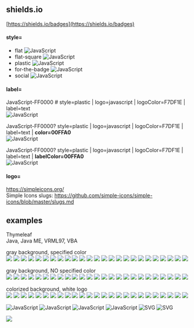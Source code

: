 ## shields.io
[https://shields.io/badges](https://shields.io/badges)


#### style=  
* flat          ![JavaScript](https://img.shields.io/badge/JavaScript-808080?style=flat&logo=javascript&logoColor=F7DF1E)  
* flat-square   ![JavaScript](https://img.shields.io/badge/JavaScript-808080?style=flat-square&logo=javascript&logoColor=F7DF1E)  
* plastic       ![JavaScript](https://img.shields.io/badge/JavaScript-808080?style=plastic&logo=javascript&logoColor=F7DF1E)  
* for-the-badge ![JavaScript](https://img.shields.io/badge/JavaScript-808080?style=for-the-badge&logo=javascript&logoColor=F7DF1E)  
* social        ![JavaScript](https://img.shields.io/badge/JavaScript-808080?style=social&logo=javascript&logoColor=F7DF1E)  


#### label=
JavaScript-FF0000 # style=plastic | logo=javascript | logoColor=F7DF1E | label=text  
![JavaScript](https://img.shields.io/badge/JavaScript-FF0000?style=plastic&logo=javascript&logoColor=F7DF1E&label=text)

JavaScript-FF0000? style=plastic | logo=javascript | logoColor=F7DF1E | label=text | **color=00FFA0**  
![JavaScript](https://img.shields.io/badge/JavaScript-FF0000?style=plastic&logo=javascript&logoColor=F7DF1E&label=text&color=00FFA0)

JavaScript-FF0000? style=plastic | logo=javascript | logoColor=F7DF1E | label=text | **labelColor=00FFA0**  
![JavaScript](https://img.shields.io/badge/JavaScript-FF0000?style=plastic&logo=javascript&logoColor=F7DF1E&label=text&labelColor=00FFA0)


#### logo=
https://simpleicons.org/  
Simple Icons slugs: https://github.com/simple-icons/simple-icons/blob/master/slugs.md

## examples
Thymeleaf  
Java, Java ME, VRML97, VBA  

gray background, specified color  
![](https://img.shields.io/badge/Spring%20Boot-707070?style=plastic&logo=springboot&logoColor=6DB33F)
![](https://img.shields.io/badge/Spring-707070?style=plastic&logo=spring&logoColor=6DB33F)
![](https://img.shields.io/badge/Android-707070?style=plastic&logo=android&logoColor=3DDC84)
![](https://img.shields.io/badge/C++-707070?style=plastic&logo=cplusplus&logoColor=00599C)
![](https://img.shields.io/badge/PL/SQL-707070?style=plastic&logo=oracle&logoColor=F80000)
![](https://img.shields.io/badge/Python-707070?style=plastic&logo=python&logoColor=3776AB)
![](https://img.shields.io/badge/Eclipse-707070?style=plastic&logo=eclipseide&logoColor=2C2255)
![](https://img.shields.io/badge/VSCode-707070?style=plastic&logo=visualstudiocode&logoColor=007ACC)
![](https://img.shields.io/badge/IntelliJ%20IDEA-707070?style=plastic&logo=intellijidea&logoColor=000000)
![](https://img.shields.io/badge/Git-707070?style=plastic&logo=git&logoColor=F05032)
![](https://img.shields.io/badge/Github-707070?style=plastic&logo=github&logoColor=181717)
![](https://img.shields.io/badge/SVN-707070?style=plastic&logo=subversion&logoColor=809CC9)
![](https://img.shields.io/badge/Docker-707070?style=plastic&logo=docker&logoColor=2496ED)
![](https://img.shields.io/badge/Markdown-707070?style=plastic&logo=markdown&logoColor=000000)
![](https://img.shields.io/badge/php-707070?style=plastic&logo=php&logoColor=777BB4)
![](https://img.shields.io/badge/JavaScript-707070?style=plastic&logo=javascript&logoColor=F7DF1E)
![](https://img.shields.io/badge/HTML-707070?style=plastic&logo=html5&logoColor=E34F26)
![](https://img.shields.io/badge/CSS-707070?style=plastic&logo=css3&logoColor=1572B6)
![](https://img.shields.io/badge/Bootstrap-707070?style=plastic&logo=bootstrap&logoColor=7952B3)
![](https://img.shields.io/badge/WordPress-707070?style=plastic&logo=wordpress&logoColor=21759B)
![](https://img.shields.io/badge/Thymeleaf-707070?style=plastic&logo=thymeleaf&logoColor=005F0F)
![](https://img.shields.io/badge/gimp-707070?style=plastic&logo=gimp&logoColor=5C5543)
![](https://img.shields.io/badge/Codewars-707070?style=plastic&logo=codewars&logoColor=B1361E)
![](https://img.shields.io/badge/Steam-707070?style=plastic&logo=steam&logoColor=000000)
![](https://img.shields.io/badge/C64-707070?style=plastic&logo=commodore&logoColor=1E2A4E)

gray background, NO specified color  
![](https://img.shields.io/badge/Spring%20Boot-707070?style=plastic&logo=springboot)
![](https://img.shields.io/badge/Spring-707070?style=plastic&logo=spring)
![](https://img.shields.io/badge/Android-707070?style=plastic&logo=android)
![](https://img.shields.io/badge/C++-707070?style=plastic&logo=cplusplus)
![](https://img.shields.io/badge/PL/SQL-707070?style=plastic&logo=oracle)
![](https://img.shields.io/badge/Python-707070?style=plastic&logo=python)
![](https://img.shields.io/badge/Eclipse-707070?style=plastic&logo=eclipseide)
![](https://img.shields.io/badge/VSCode-707070?style=plastic&logo=visualstudiocode)
![](https://img.shields.io/badge/IntelliJ%20IDEA-707070?style=plastic&logo=intellijidea)
![](https://img.shields.io/badge/Git-707070?style=plastic&logo=git)
![](https://img.shields.io/badge/Github-707070?style=plastic&logo=github)
![](https://img.shields.io/badge/SVN-707070?style=plastic&logo=subversion)
![](https://img.shields.io/badge/Docker-707070?style=plastic&logo=docker)
![](https://img.shields.io/badge/Markdown-707070?style=plastic&logo=markdown)
![](https://img.shields.io/badge/php-707070?style=plastic&logo=php)
![](https://img.shields.io/badge/JavaScript-707070?style=plastic&logo=javascript)
![](https://img.shields.io/badge/HTML-707070?style=plastic&logo=html5)
![](https://img.shields.io/badge/CSS-707070?style=plastic&logo=css3)
![](https://img.shields.io/badge/Bootstrap-707070?style=plastic&logo=bootstrap)
![](https://img.shields.io/badge/WordPress-707070?style=plastic&logo=wordpress)
![](https://img.shields.io/badge/Thymeleaf-707070?style=plastic&logo=thymeleaf)
![](https://img.shields.io/badge/gimp-707070?style=plastic&logo=gimp)
![](https://img.shields.io/badge/Codewars-707070?style=plastic&logo=codewars)
![](https://img.shields.io/badge/Steam-707070?style=plastic&logo=steam)
![](https://img.shields.io/badge/C64-707070?style=plastic&logo=commodore)

colorized background, white logo  
![](https://img.shields.io/badge/Spring%20Boot-6DB33F?style=plastic&logo=springboot&logoColor=white)
![](https://img.shields.io/badge/Spring-6DB33F?style=plastic&logo=spring&logoColor=white)
![](https://img.shields.io/badge/Android-3DDC84?style=plastic&logo=android&logoColor=white)
![](https://img.shields.io/badge/C++-00599C?style=plastic&logo=cplusplus&logoColor=white)
![](https://img.shields.io/badge/PL/SQL-F80000?style=plastic&logo=oracle&logoColor=white)
![](https://img.shields.io/badge/Python-3776AB?style=plastic&logo=python&logoColor=white)
![](https://img.shields.io/badge/Eclipse-2C2255?style=plastic&logo=eclipseide&logoColor=white)
![](https://img.shields.io/badge/VSCode-007ACC?style=plastic&logo=visualstudiocode&logoColor=white)
![](https://img.shields.io/badge/IntelliJ%20IDEA-000000?style=plastic&logo=intellijidea&logoColor=white)
![](https://img.shields.io/badge/Git-F05032?style=plastic&logo=git&logoColor=white)
![](https://img.shields.io/badge/Github-181717?style=plastic&logo=github&logoColor=white)
![](https://img.shields.io/badge/SVN-809CC9?style=plastic&logo=subversion&logoColor=white)
![](https://img.shields.io/badge/Docker-2496ED?style=plastic&logo=docker&logoColor=white)
![](https://img.shields.io/badge/Markdown-000000?style=plastic&logo=markdown&logoColor=white)
![](https://img.shields.io/badge/php-777BB4?style=plastic&logo=php&logoColor=white)
![](https://img.shields.io/badge/JavaScript-707070?style=plastic&logo=javascript&logoColor=F7DF1E)
![](https://img.shields.io/badge/HTML-E34F26?style=plastic&logo=html5&logoColor=white)
![](https://img.shields.io/badge/CSS-1572B6?style=plastic&logo=css3&logoColor=white)
![](https://img.shields.io/badge/Bootstrap-7952B3?style=plastic&logo=bootstrap&logoColor=white)
![](https://img.shields.io/badge/WordPress-21759B?style=plastic&logo=wordpress&logoColor=white)
![](https://img.shields.io/badge/Thymeleaf-005F0F?style=plastic&logo=thymeleaf&logoColor=white)
![](https://img.shields.io/badge/gimp-5C5543?style=plastic&logo=gimp&logoColor=white)
![](https://img.shields.io/badge/Codewars-B1361E?style=plastic&logo=codewars&logoColor=white)
![](https://img.shields.io/badge/Steam-000000?style=plastic&logo=steam&logoColor=white)
![](https://img.shields.io/badge/C64-1E2A4E?style=plastic&logo=commodore&logoColor=white)



![JavaScript](https://img.shields.io/badge/JavaScript-707070?style=plastic&logo=javascript&logoColor=F7DF1E)
![JavaScript](https://img.shields.io/badge/JavaScript-707070?style=plastic&logo=javascript&logoColor=F7DF1E)
![JavaScript](https://img.shields.io/badge/JavaScript-707070?style=plastic&logo=javascript&logoColor=F7DF1E)
![JavaScript](https://img.shields.io/badge/JavaScript-707070?style=plastic&logo=javascript&logoColor=F7DF1E)
![SVG](https://img.shields.io/badge/play-station-blue.svg?logo=data:image/svg%2bxml;base64,PHN2ZyB4bWxucz0iaHR0cDovL3d3dy53My5vcmcvMjAwMC9zdmciIHZlcnNpb249IjEiIHdpZHRoPSI2MDAiIGhlaWdodD0iNjAwIj48cGF0aCBkPSJNMTI5IDExMWMtNTUgNC05MyA2Ni05MyA3OEwwIDM5OGMtMiA3MCAzNiA5MiA2OSA5MWgxYzc5IDAgODctNTcgMTMwLTEyOGgyMDFjNDMgNzEgNTAgMTI4IDEyOSAxMjhoMWMzMyAxIDcxLTIxIDY5LTkxbC0zNi0yMDljMC0xMi00MC03OC05OC03OGgtMTBjLTYzIDAtOTIgMzUtOTIgNDJIMjM2YzAtNy0yOS00Mi05Mi00MmgtMTV6IiBmaWxsPSIjZmZmIi8+PC9zdmc+)
![SVG](https://img.shields.io/badge/playstation-red?logo=data:image/svg%2bxml;base64,PHN2ZyB4bWxucz0iaHR0cDovL3d3dy53My5vcmcvMjAwMC9zdmciIHZlcnNpb249IjEiIHdpZHRoPSI2MDAiIGhlaWdodD0iNjAwIj48cGF0aCBkPSJNMTI5IDExMWMtNTUgNC05MyA2Ni05MyA3OEwwIDM5OGMtMiA3MCAzNiA5MiA2OSA5MWgxYzc5IDAgODctNTcgMTMwLTEyOGgyMDFjNDMgNzEgNTAgMTI4IDEyOSAxMjhoMWMzMyAxIDcxLTIxIDY5LTkxbC0zNi0yMDljMC0xMi00MC03OC05OC03OGgtMTBjLTYzIDAtOTIgMzUtOTIgNDJIMjM2YzAtNy0yOS00Mi05Mi00MmgtMTV6IiBmaWxsPSIjZmZmIi8+PC9zdmc+)

<img style="background:white; border:red;" src="data:image/svg%2bxml;base64,PHN2ZyB4bWxucz0iaHR0cDovL3d3dy53My5vcmcvMjAwMC9zdmciIHZlcnNpb249IjEiIHdpZHRoPSI2MDAiIGhlaWdodD0iNjAwIj48cGF0aCBkPSJNMTI5IDExMWMtNTUgNC05MyA2Ni05MyA3OEwwIDM5OGMtMiA3MCAzNiA5MiA2OSA5MWgxYzc5IDAgODctNTcgMTMwLTEyOGgyMDFjNDMgNzEgNTAgMTI4IDEyOSAxMjhoMWMzMyAxIDcxLTIxIDY5LTkxbC0zNi0yMDljMC0xMi00MC03OC05OC03OGgtMTBjLTYzIDAtOTIgMzUtOTIgNDJIMjM2YzAtNy0yOS00Mi05Mi00MmgtMTV6IiBmaWxsPSIjZmZmIi8+PC9zdmc+">

